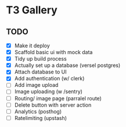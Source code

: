 # T3 Gallery


## TODO

- [x] Make it deploy
- [x] Scaffold basic ui with mock data
- [x] Tidy up build process
- [x] Actually set up a database (versel postgres)
- [x] Attach database to UI  
- [x] Add authentication (w/ clerk)
- [ ] Add image upload
- [ ] Image uploading (w /sentry)
- [ ] Routing/ image page (parralel route)
- [ ] Delete button with server action
- [ ] Analytics (posthog)
- [ ] Ratelimiting (upstash)